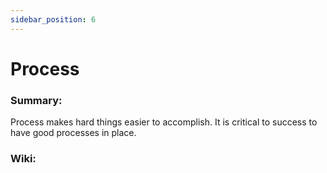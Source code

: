 ```yaml
---
sidebar_position: 6
---
```


# Process

### Summary: 

Process makes hard things easier to accomplish. It is critical to success to have 
good processes in place.

### Wiki:





